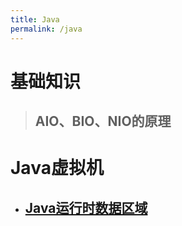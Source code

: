 ```yaml
---
title: Java
permalink: /java
---
```

# 基础知识
> ## AIO、BIO、NIO的原理
# Java虚拟机
- ## [Java运行时数据区域](2019/12/14/java-runtime-data-region.html)